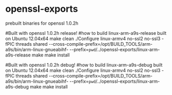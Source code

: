 # openssl-exports
prebuilt binaries for openssl 1.0.2h

#Built with openssl 1.0.2h release!
#how to build linux-arm-a9s-release built on Ubuntu 12.04x64
make clean
./Configure linux-armv4 no-ssl2 no-ssl3 -fPIC threads shared --cross-compile-prefix=/opt/BUILD_TOOLS/arm-a9s/bin/arm-linux-gnueabihf- --prefix=`pwd`/../openssl-exports/linux-arm-a9s-release
make 
make install

#Built with openssl 1.0.2h debug!
#how to build linux-arm-a9s-debug built on Ubuntu 12.04x64
make clean
./Configure linux-armv4 no-ssl2 no-ssl3 -fPIC threads shared --cross-compile-prefix=/opt/BUILD_TOOLS/arm-a9s/bin/arm-linux-gnueabihf- --prefix=`pwd`/../openssl-exports/linux-arm-a9s-debug
make 
make install


